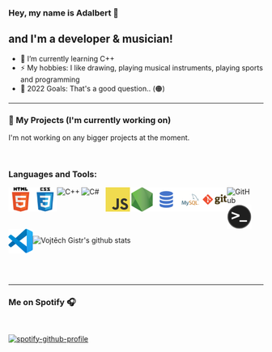 ### Hey, my name is Adalbert 👋

## and I'm a developer & musician!

- 🔎 I’m currently learning C++
- ⚡ My hobbies: I like drawing, playing musical instruments, playing sports and programming
- 🥅 2022 Goals: That's a good question.. (🟠)

---

### 👀 My Projects (I'm currently working on)

I'm not working on any bigger projects at the moment.

<br />

### Languages and Tools:

<img align="left" alt="HTML5" width="48px" src="https://raw.githubusercontent.com/github/explore/80688e429a7d4ef2fca1e82350fe8e3517d3494d/topics/html/html.png" />
<img align="left" alt="CSS3" width="48px" src="https://raw.githubusercontent.com/github/explore/80688e429a7d4ef2fca1e82350fe8e3517d3494d/topics/css/css.png" />
<img align="left" alt="C++" width="48px" src="https://raw.githubusercontent.com/isocpp/logos/master/cpp_logo.png" />
<img align="left" alt="C#" width="48px" src="https://camo.githubusercontent.com/8d56e87edf99e89bfc457cd62462e0b7aae19e6b197b1df5c542d474d8d76f81/68747470733a2f2f646576656c6f7065722e6665646f726170726f6a6563742e6f72672f7374617469632f6c6f676f2f6373686172702e706e67" />
<img align="left" alt="JavaScript" width="48px" src="https://raw.githubusercontent.com/github/explore/80688e429a7d4ef2fca1e82350fe8e3517d3494d/topics/javascript/javascript.png" />
<img align="left" alt="Node.js" width="48px" src="https://raw.githubusercontent.com/github/explore/80688e429a7d4ef2fca1e82350fe8e3517d3494d/topics/nodejs/nodejs.png" />
<img align="left" alt="SQL" width="48px" src="https://raw.githubusercontent.com/github/explore/80688e429a7d4ef2fca1e82350fe8e3517d3494d/topics/sql/sql.png" />
<img align="left" alt="MySQL" width="48px" src="https://raw.githubusercontent.com/github/explore/80688e429a7d4ef2fca1e82350fe8e3517d3494d/topics/mysql/mysql.png" />
<img align="left" alt="Git" width="48px" src="https://raw.githubusercontent.com/github/explore/80688e429a7d4ef2fca1e82350fe8e3517d3494d/topics/git/git.png" />
<img align="left" alt="GitHub" width="48px" src="https://cdn.icon-icons.com/icons2/2351/PNG/512/logo_github_icon_143196.png" />
<img align="left" alt="Terminal" width="48px" src="https://raw.githubusercontent.com/github/explore/80688e429a7d4ef2fca1e82350fe8e3517d3494d/topics/terminal/terminal.png" />
<img align="left" alt="Visual Studio Code" width="48px" src="https://raw.githubusercontent.com/github/explore/80688e429a7d4ef2fca1e82350fe8e3517d3494d/topics/visual-studio-code/visual-studio-code.png" />

<br />
<br />

<br><br>

  ![Vojtěch Gistr's github stats](https://github-readme-stats.vercel.app/api?username=VojtaG&show_icons=true&theme=radical)


<br />
<br />
<br />

---

### Me on Spotify 🎧
<br />

[![spotify-github-profile](https://spotify-github-profile.vercel.app/api/view?uid=scc8q6y2nwu83a9sxsf1sf2p1&cover_image=true)](https://open.spotify.com/user/scc8q6y2nwu83a9sxsf1sf2p1)

